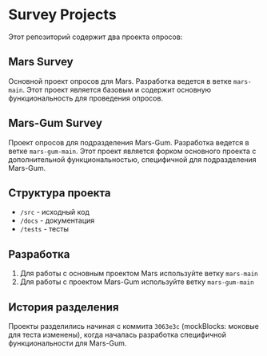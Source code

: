 # Survey Projects

Этот репозиторий содержит два проекта опросов:

## Mars Survey

Основной проект опросов для Mars. Разработка ведется в ветке `mars-main`.
Этот проект является базовым и содержит основную функциональность для проведения опросов.

## Mars-Gum Survey

Проект опросов для подразделения Mars-Gum. Разработка ведется в ветке `mars-gum-main`.
Этот проект является форком основного проекта с дополнительной функциональностью, специфичной для подразделения Mars-Gum.

## Структура проекта

- `/src` - исходный код
- `/docs` - документация
- `/tests` - тесты

## Разработка

1. Для работы с основным проектом Mars используйте ветку `mars-main`
2. Для работы с проектом Mars-Gum используйте ветку `mars-gum-main`

## История разделения

Проекты разделились начиная с коммита `3063e3c` (mockBlocks: моковые для теста изменены), когда началась разработка специфичной функциональности для Mars-Gum.
